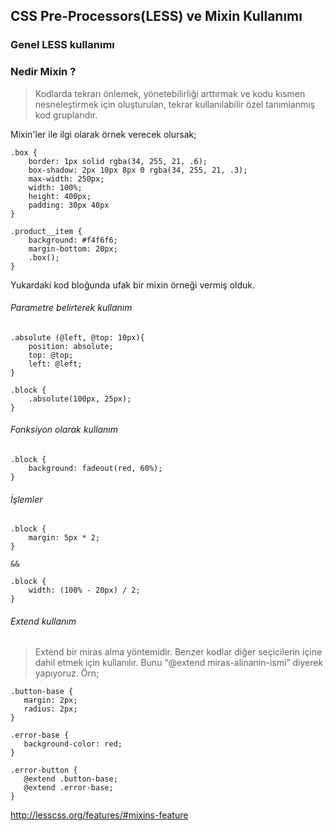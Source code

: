 ## CSS Pre-Processors(LESS) ve Mixin Kullanımı


### Genel LESS kullanımı

### Nedir Mixin ?

> Kodlarda tekrarı önlemek, yönetebilirliği arttırmak ve kodu kısmen nesneleştirmek için oluşturulan, tekrar kullanılabilir özel tanımlanmış kod gruplarıdır.

Mixin'ler ile ilgi olarak örnek verecek olursak;

```
.box {
    border: 1px solid rgba(34, 255, 21, .6);
    box-shadow: 2px 10px 8px 0 rgba(34, 255, 21, .3);
    max-width: 250px;
    width: 100%;
    height: 400px;
    padding: 30px 40px
}
  
.product__item {
    background: #f4f6f6;
    margin-bottom: 20px;
    .box();
}
``` 

Yukardaki kod bloğunda ufak bir mixin örneği vermiş olduk.

###### Parametre belirterek kullanım

```
.absolute (@left, @top: 10px){
    position: absolute;
    top: @top;
    left: @left;
}

.block {
    .absolute(100px, 25px);
}

```

###### Fonksiyon olarak kullanım

```
.block {
    background: fadeout(red, 60%);
}

```

###### İşlemler

```
.block {
    margin: 5px * 2;
}

&&

.block {
    width: (100% - 20px) / 2;
}

```


###### Extend kullanım 

>  Extend bir miras alma yöntemidir. Benzer kodlar diğer seçicilerin içine dahil etmek için kullanılır. Bunu “@extend miras-alinanin-ismi” diyerek yapıyoruz.
Örn;
```
.button-base {
   margin: 2px;
   radius: 2px;
}

.error-base {
   background-color: red;
}

.error-button {
   @extend .button-base;
   @extend .error-base;
}

```





http://lesscss.org/features/#mixins-feature

